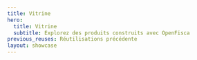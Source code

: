 ```yaml
---
title: Vitrine
hero:
  title: Vitrine
  subtitle: Explorez des produits construits avec OpenFisca
previous_reuses: Réutilisations précédente
layout: showcase
---
```

